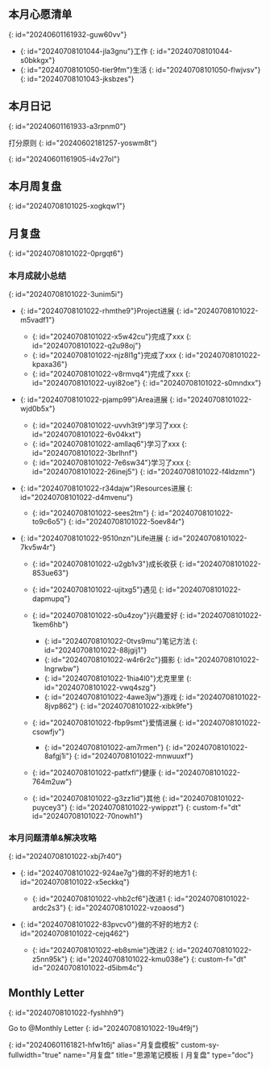 ## 本月心愿清单
{: id="20240601161932-guw60vv"}

* {: id="20240708101044-jla3gnu"}工作
  {: id="20240708101044-s0bkkgx"}
* {: id="20240708101050-tier9fm"}生活
  {: id="20240708101050-flwjvsv"}
{: id="20240708101043-jksbzes"}

## 本月日记
{: id="20240601161933-a3rpnm0"}

打分原则
{: id="20240602181257-yoswm8t"}

<div data-type="NodeAttributeView" data-av-id="20240601161855-nhmqdac" data-av-type="table"></div>
{: id="20240601161905-i4v27ol"}

## 本月周复盘
{: id="20240708101025-xogkqw1"}

## 月复盘
{: id="20240708101022-0prgqt6"}

### 本月成就小总结
{: id="20240708101022-3unim5i"}

* {: id="20240708101022-rhmthe9"}Project进展
  {: id="20240708101022-m5vadf1"}

  * {: id="20240708101022-x5w42cu"}完成了xxx
    {: id="20240708101022-q2u98oj"}
  * {: id="20240708101022-njz8l1g"}完成了xxx
    {: id="20240708101022-kpaxa36"}
  * {: id="20240708101022-v8rmvq4"}完成了xxx
    {: id="20240708101022-uyi82oe"}
  {: id="20240708101022-s0mndxx"}
* {: id="20240708101022-pjamp99"}Area进展
  {: id="20240708101022-wjd0b5x"}

  * {: id="20240708101022-uvvh3t9"}学习了xxx
    {: id="20240708101022-6v04kxt"}
  * {: id="20240708101022-amllaq6"}学习了xxx
    {: id="20240708101022-3brlhnf"}
  * {: id="20240708101022-7e6sw34"}学习了xxx
    {: id="20240708101022-26inej5"}
  {: id="20240708101022-f4ldzmn"}
* {: id="20240708101022-r34dajw"}Resources进展
  {: id="20240708101022-d4mvenu"}

  * {: id="20240708101022-sees2tm"}
    {: id="20240708101022-to9c6o5"}
  {: id="20240708101022-5oev84r"}
* {: id="20240708101022-9510nzn"}Life进展
  {: id="20240708101022-7kv5w4r"}

  * {: id="20240708101022-u2gb1v3"}成长收获
    {: id="20240708101022-853ue63"}
  * {: id="20240708101022-ujitxg5"}遇见
    {: id="20240708101022-dapmupq"}
  * {: id="20240708101022-s0u4zoy"}兴趣爱好
    {: id="20240708101022-1kem6hb"}

    * {: id="20240708101022-0tvs9mu"}笔记方法
      {: id="20240708101022-88jgij1"}
    * {: id="20240708101022-w4r6r2c"}摄影
      {: id="20240708101022-lngrwbw"}
    * {: id="20240708101022-1hia4l0"}尤克里里
      {: id="20240708101022-vwq4szg"}
    * {: id="20240708101022-4awe3jw"}游戏
      {: id="20240708101022-8jvp862"}
    {: id="20240708101022-xibk9fe"}
  * {: id="20240708101022-fbp9smt"}爱情进展
    {: id="20240708101022-csowfjv"}

    * {: id="20240708101022-am7rmen"}
      {: id="20240708101022-8afgj1i"}
    {: id="20240708101022-mnwuuxf"}
  * {: id="20240708101022-patfxfl"}健康
    {: id="20240708101022-764m2uw"}
  * {: id="20240708101022-g3zz1id"}其他
    {: id="20240708101022-puycey3"}
  {: id="20240708101022-ywippzt"}
{: custom-f="dt" id="20240708101022-70nowh1"}

### 本月问题清单&解决攻略
{: id="20240708101022-xbj7r40"}

* {: id="20240708101022-924ae7g"}做的不好的地方1
  {: id="20240708101022-x5eckkq"}

  * {: id="20240708101022-vhb2cf6"}改进1
    {: id="20240708101022-ardc2s3"}
  {: id="20240708101022-vzoaosd"}
* {: id="20240708101022-83pvcv0"}做的不好的地方2
  {: id="20240708101022-cejq462"}

  * {: id="20240708101022-eb8smie"}改进2
    {: id="20240708101022-z5nn95k"}
  {: id="20240708101022-kmu038e"}
{: custom-f="dt" id="20240708101022-d5ibm4c"}

## Monthly Letter
{: id="20240708101022-fyshhh9"}

Go to <span data-type="a" data-href="siyuan://blocks/20220801000841-6rvgglx">@Monthly Letter</span>
{: id="20240708101022-19u4f9j"}

{: id="20240601161821-hfw1t6j" alias="月复盘模板" custom-sy-fullwidth="true" name="月复盘" title="思源笔记模板丨月复盘" type="doc"}